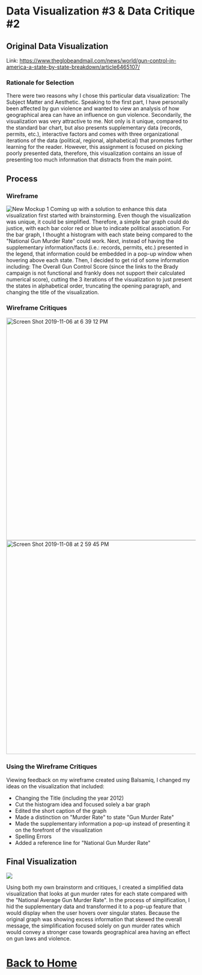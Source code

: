 # Data Visualization #3 & Data Critique #2

## Original Data Visualization
Link: https://www.theglobeandmail.com/news/world/gun-control-in-america-a-state-by-state-breakdown/article6465107/

### Rationale for Selection
There were two reasons why I chose this particular data visualization: The Subject Matter and Aesthetic. Speaking to the first part, I have personally been affected by gun violence and wanted to view an analysis of how geographical area can have an influence on gun violence. Secondarily, the visualization was very attractive to me. Not only is it unique, compared to the standard bar chart, but also presents supplementary data (records, permits, etc.), interactive factors and comes with three organizational iterations of the data (political, regional, alphabetical) that promotes further learning for the reader. However, this assignment is focused on picking poorly presented data, therefore, this visualization contains an issue of presenting too much information that distracts from the main point. 

## Process

### Wireframe
![New Mockup 1](https://user-images.githubusercontent.com/54474707/68540510-430f2b00-0361-11ea-9e91-90328e86fef1.png)
Coming up with a solution to enhance this data visualization first started with brainstorming. Even though the visualization was unique, it could be simplified. Therefore, a simple bar graph could do justice, with each bar color red or blue to indicate political association. For the bar graph, I thought a histogram with each state being compared to the "National Gun Murder Rate" could work. Next, instead of having the supplementary information/facts (i.e.: records, permits, etc.) presented in the legend, that information could be embedded in a pop-up window when hovering above each state. Then, I decided to get rid of some information including: The Overall Gun Control Score (since the links to the Brady campaign is not functional and frankly does not support their calculated numerical score), cutting the 3 iterations of the visualization to just present the states in alphabetical order, truncating the opening paragraph, and changing the title of the visualization. 
### Wireframe Critiques 
<img width="591" alt="Screen Shot 2019-11-06 at 6 39 12 PM" src="https://user-images.githubusercontent.com/54474707/68540503-2541c600-0361-11ea-8122-1b02c022ecfe.png">

<img width="568" alt="Screen Shot 2019-11-08 at 2 59 45 PM" src="https://user-images.githubusercontent.com/54474707/68540507-3985c300-0361-11ea-8eac-fab5ea0b2c7c.png">

### Using the Wireframe Critiques
Viewing feedback on my wireframe created using Balsamiq, I changed my ideas on the visualization that included: 
- Changing the Title (including the year 2012)
- Cut the histogram idea and focused solely a bar graph
- Edited the short caption of the graph 
- Made a distinction on "Murder Rate" to state "Gun Murder Rate"
- Made the supplementary information a pop-up instead of presenting it on the forefront of the visualization 
- Spelling Errors 
- Added a reference line for "National Gun Murder Rate"

## Final Visualization
<div class='tableauPlaceholder' id='viz1573370328017' style='position: relative'><noscript><a href='#'><img alt=' ' src='https:&#47;&#47;public.tableau.com&#47;static&#47;images&#47;We&#47;Week3_15733700612800&#47;Story1&#47;1_rss.png' style='border: none' /></a></noscript><object class='tableauViz'  style='display:none;'><param name='host_url' value='https%3A%2F%2Fpublic.tableau.com%2F' /> <param name='embed_code_version' value='3' /> <param name='site_root' value='' /><param name='name' value='Week3_15733700612800&#47;Story1' /><param name='tabs' value='no' /><param name='toolbar' value='yes' /><param name='static_image' value='https:&#47;&#47;public.tableau.com&#47;static&#47;images&#47;We&#47;Week3_15733700612800&#47;Story1&#47;1.png' /> <param name='animate_transition' value='yes' /><param name='display_static_image' value='yes' /><param name='display_spinner' value='yes' /><param name='display_overlay' value='yes' /><param name='display_count' value='yes' /><param name='useGuest' value='true' /></object></div>                <script type='text/javascript'>                    var divElement = document.getElementById('viz1573370328017');                    var vizElement = divElement.getElementsByTagName('object')[0];                    vizElement.style.width='1016px';vizElement.style.height='991px';                    var scriptElement = document.createElement('script');                    scriptElement.src = 'https://public.tableau.com/javascripts/api/viz_v1.js';                    vizElement.parentNode.insertBefore(scriptElement, vizElement);                </script>

Using both my own brainstorm and critiques, I created a simplified data visualization that looks at gun murder rates for each state compared with the "National Average Gun Murder Rate". In the process of simplification, I hid the supplementary data and transformed it to a pop-up feature that would display when the user hovers over singular states. Because the original graph was showing excess information that skewed the overall message, the simplification focused solely on gun murder rates which would convey a stronger case towards geographical area having an effect on gun laws and violence. 

# [Back to Home](/README.md)
